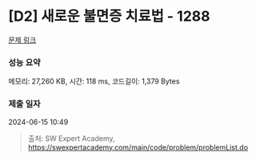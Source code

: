 # [D2] 새로운 불면증 치료법 - 1288 

[문제 링크](https://swexpertacademy.com/main/code/problem/problemDetail.do?contestProbId=AV18_yw6I9MCFAZN) 

### 성능 요약

메모리: 27,260 KB, 시간: 118 ms, 코드길이: 1,379 Bytes

### 제출 일자

2024-06-15 10:49



> 출처: SW Expert Academy, https://swexpertacademy.com/main/code/problem/problemList.do